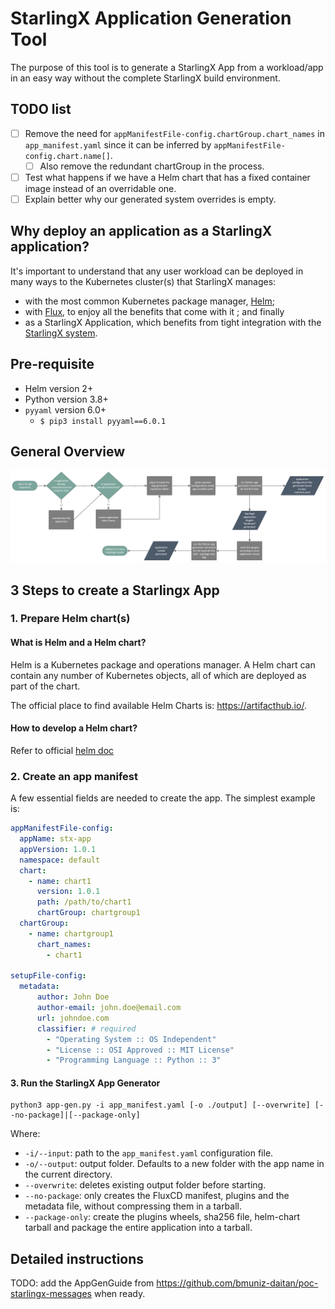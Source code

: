# StarlingX Application Generation Tool

The purpose of this tool is to generate a StarlingX App from a workload/app
in an easy way without the complete StarlingX build environment.

## TODO list

- [ ] Remove the need for `appManifestFile-config.chartGroup.chart_names` in `app_manifest.yaml` since it can be
inferred by `appManifestFile-config.chart.name[]`.
  - [ ] Also remove the redundant chartGroup in the process.
- [ ] Test what happens if we have a Helm chart that has a fixed container image instead of an overridable one.
- [ ] Explain better why our generated system overrides is empty.

## Why deploy an application as a StarlingX application?

It's important to understand that any user workload can be deployed in many
ways to the Kubernetes cluster(s) that StarlingX manages:

- with the most common Kubernetes package manager, [Helm](https://helm.sh/);
- with [Flux](https://fluxcd.io/), to enjoy all the benefits that come with it
; and finally
- as a StarlingX Application, which benefits from tight integration with the
  [StarlingX system](https://opendev.org/starlingx/config).

## Pre-requisite

- Helm version 2+
- Python version 3.8+
- `pyyaml` version 6.0+
  - `$ pip3 install pyyaml==6.0.1`

## General Overview

![app flowchart](/.etc/app-gen-tool.jpeg)

## 3 Steps to create a Starlingx App

### 1. Prepare Helm chart(s)

#### What is Helm and a Helm chart?

Helm is a Kubernetes package and operations manager. A Helm chart can contain
any number of Kubernetes objects, all of which are deployed as part of the
chart.

The official place to find available Helm Charts is: https://artifacthub.io/.

#### How to develop a Helm chart?

Refer to official [helm doc](https://helm.sh/docs/)

### 2. Create an app manifest

A few essential fields are needed to create the app. The simplest
example is:

```yaml
appManifestFile-config:
  appName: stx-app
  appVersion: 1.0.1
  namespace: default
  chart:
    - name: chart1
      version: 1.0.1
      path: /path/to/chart1
      chartGroup: chartgroup1
  chartGroup:
    - name: chartgroup1
      chart_names:
        - chart1

setupFile-config:
  metadata: 
      author: John Doe
      author-email: john.doe@email.com
      url: johndoe.com
      classifier: # required
        - "Operating System :: OS Independent"
        - "License :: OSI Approved :: MIT License"
        - "Programming Language :: Python :: 3"
```

#### 3. Run the StarlingX App Generator

```shell
python3 app-gen.py -i app_manifest.yaml [-o ./output] [--overwrite] [--no-package]|[--package-only]
```

Where:

- `-i/--input`: path to the `app_manifest.yaml` configuration file.
- `-o/--output`: output folder. Defaults to a new folder with the app name in
  the current directory.
- `--overwrite`: deletes existing output folder before starting.
- `--no-package`: only creates the FluxCD manifest, plugins and the
  metadata file, without compressing them in a tarball.
- `--package-only`: create the plugins wheels, sha256 file, helm-chart tarball
  and package the entire application into a tarball.

## Detailed instructions

TODO: add the AppGenGuide from https://github.com/bmuniz-daitan/poc-starlingx-messages
when ready.